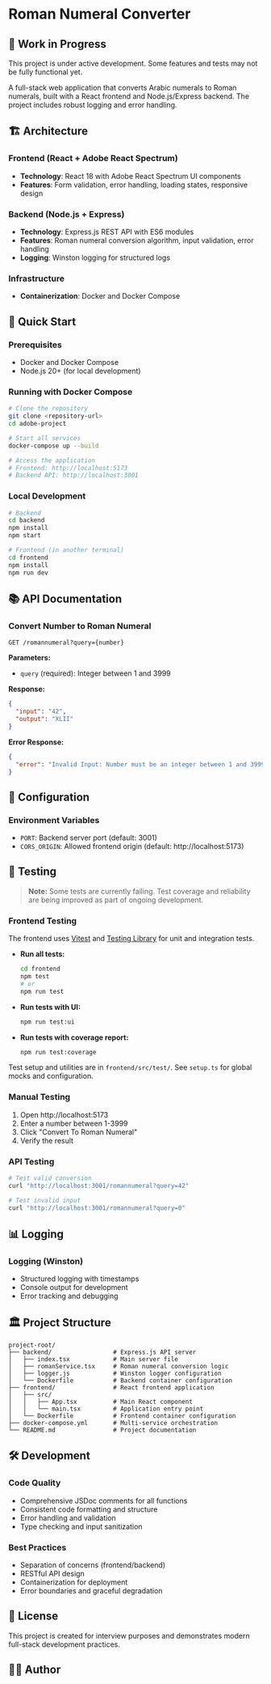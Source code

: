 # Roman Numeral Converter

## 🚧 Work in Progress
This project is under active development. Some features and tests may not be fully functional yet.

A full-stack web application that converts Arabic numerals to Roman numerals, built with a React frontend and Node.js/Express backend. The project includes robust logging and error handling.

## 🏗️ Architecture

### Frontend (React + Adobe React Spectrum)
- **Technology**: React 18 with Adobe React Spectrum UI components
- **Features**: Form validation, error handling, loading states, responsive design

### Backend (Node.js + Express)
- **Technology**: Express.js REST API with ES6 modules
- **Features**: Roman numeral conversion algorithm, input validation, error handling
- **Logging**: Winston logging for structured logs

### Infrastructure
- **Containerization**: Docker and Docker Compose

## 🚀 Quick Start

### Prerequisites
- Docker and Docker Compose
- Node.js 20+ (for local development)

### Running with Docker Compose
```bash
# Clone the repository
git clone <repository-url>
cd adobe-project

# Start all services
docker-compose up --build

# Access the application
# Frontend: http://localhost:5173
# Backend API: http://localhost:3001
```

### Local Development
```bash
# Backend
cd backend
npm install
npm start

# Frontend (in another terminal)
cd frontend
npm install
npm run dev
```

## 📚 API Documentation

### Convert Number to Roman Numeral
```http
GET /romannumeral?query={number}
```

**Parameters:**
- `query` (required): Integer between 1 and 3999

**Response:**
```json
{
  "input": "42",
  "output": "XLII"
}
```

**Error Response:**
```json
{
  "error": "Invalid Input: Number must be an integer between 1 and 3999"
}
```

## 🔧 Configuration

### Environment Variables
- `PORT`: Backend server port (default: 3001)
- `CORS_ORIGIN`: Allowed frontend origin (default: http://localhost:5173)

## 🧪 Testing

> **Note:** Some tests are currently failing. Test coverage and reliability are being improved as part of ongoing development.

### Frontend Testing
The frontend uses [Vitest](https://vitest.dev/) and [Testing Library](https://testing-library.com/docs/react-testing-library/intro/) for unit and integration tests.

- **Run all tests:**
  ```bash
  cd frontend
  npm test
  # or
  npm run test
  ```
- **Run tests with UI:**
  ```bash
  npm run test:ui
  ```
- **Run tests with coverage report:**
  ```bash
  npm run test:coverage
  ```

Test setup and utilities are in `frontend/src/test/`. See `setup.ts` for global mocks and configuration.

### Manual Testing
1. Open http://localhost:5173
2. Enter a number between 1-3999
3. Click "Convert To Roman Numeral"
4. Verify the result

### API Testing
```bash
# Test valid conversion
curl "http://localhost:3001/romannumeral?query=42"

# Test invalid input
curl "http://localhost:3001/romannumeral?query=0"
```

## 📊 Logging

### Logging (Winston)
- Structured logging with timestamps
- Console output for development
- Error tracking and debugging

## 🏛️ Project Structure

```
project-root/
├── backend/                 # Express.js API server
│   ├── index.tsx            # Main server file
│   ├── romanService.tsx     # Roman numeral conversion logic
│   ├── logger.js            # Winston logger configuration
│   └── Dockerfile           # Backend container configuration
├── frontend/                # React frontend application
│   ├── src/
│   │   ├── App.tsx          # Main React component
│   │   └── main.tsx         # Application entry point
│   └── Dockerfile           # Frontend container configuration
├── docker-compose.yml       # Multi-service orchestration
└── README.md                # Project documentation
```

## 🛠️ Development

### Code Quality
- Comprehensive JSDoc comments for all functions
- Consistent code formatting and structure
- Error handling and validation
- Type checking and input sanitization

### Best Practices
- Separation of concerns (frontend/backend)
- RESTful API design
- Containerization for deployment
- Error boundaries and graceful degradation

## 📝 License

This project is created for interview purposes and demonstrates modern full-stack development practices.

## 👨‍💻 Author
